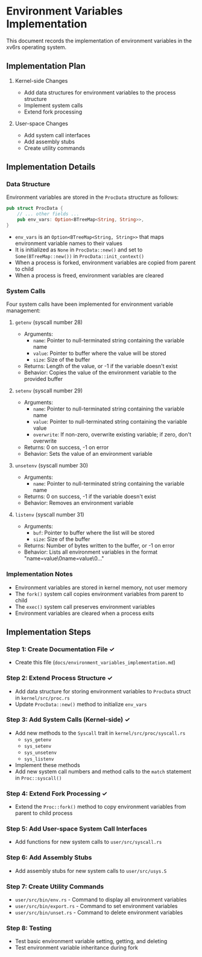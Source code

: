 # Environment Variables Implementation

This document records the implementation of environment variables in the xv6rs operating system.

## Implementation Plan

1. Kernel-side Changes
   - Add data structures for environment variables to the process structure
   - Implement system calls
   - Extend fork processing

2. User-space Changes
   - Add system call interfaces
   - Add assembly stubs
   - Create utility commands

## Implementation Details

### Data Structure

Environment variables are stored in the `ProcData` structure as follows:

```rust
pub struct ProcData {
    // ... other fields ...
    pub env_vars: Option<BTreeMap<String, String>>,
}
```

- `env_vars` is an `Option<BTreeMap<String, String>>` that maps environment variable names to their values
- It is initialized as `None` in `ProcData::new()` and set to `Some(BTreeMap::new())` in `ProcData::init_context()`
- When a process is forked, environment variables are copied from parent to child
- When a process is freed, environment variables are cleared

### System Calls

Four system calls have been implemented for environment variable management:

1. `getenv` (syscall number 28)
   - Arguments: 
     - `name`: Pointer to null-terminated string containing the variable name
     - `value`: Pointer to buffer where the value will be stored
     - `size`: Size of the buffer
   - Returns: Length of the value, or -1 if the variable doesn't exist
   - Behavior: Copies the value of the environment variable to the provided buffer

2. `setenv` (syscall number 29)
   - Arguments:
     - `name`: Pointer to null-terminated string containing the variable name
     - `value`: Pointer to null-terminated string containing the variable value
     - `overwrite`: If non-zero, overwrite existing variable; if zero, don't overwrite
   - Returns: 0 on success, -1 on error
   - Behavior: Sets the value of an environment variable

3. `unsetenv` (syscall number 30)
   - Arguments:
     - `name`: Pointer to null-terminated string containing the variable name
   - Returns: 0 on success, -1 if the variable doesn't exist
   - Behavior: Removes an environment variable

4. `listenv` (syscall number 31)
   - Arguments:
     - `buf`: Pointer to buffer where the list will be stored
     - `size`: Size of the buffer
   - Returns: Number of bytes written to the buffer, or -1 on error
   - Behavior: Lists all environment variables in the format "name=value\0name=value\0..."

### Implementation Notes

- Environment variables are stored in kernel memory, not user memory
- The `fork()` system call copies environment variables from parent to child
- The `exec()` system call preserves environment variables
- Environment variables are cleared when a process exits

## Implementation Steps

### Step 1: Create Documentation File ✓

- Create this file (`docs/environment_variables_implementation.md`)

### Step 2: Extend Process Structure ✓

- Add data structure for storing environment variables to `ProcData` struct in `kernel/src/proc.rs`
- Update `ProcData::new()` method to initialize `env_vars`

### Step 3: Add System Calls (Kernel-side) ✓

- Add new methods to the `Syscall` trait in `kernel/src/proc/syscall.rs`
  - `sys_getenv`
  - `sys_setenv`
  - `sys_unsetenv`
  - `sys_listenv`
- Implement these methods
- Add new system call numbers and method calls to the `match` statement in `Proc::syscall()`

### Step 4: Extend Fork Processing ✓

- Extend the `Proc::fork()` method to copy environment variables from parent to child process

### Step 5: Add User-space System Call Interfaces

- Add functions for new system calls to `user/src/syscall.rs`

### Step 6: Add Assembly Stubs

- Add assembly stubs for new system calls to `user/src/usys.S`

### Step 7: Create Utility Commands

- `user/src/bin/env.rs` - Command to display all environment variables
- `user/src/bin/export.rs` - Command to set environment variables
- `user/src/bin/unset.rs` - Command to delete environment variables

### Step 8: Testing

- Test basic environment variable setting, getting, and deleting
- Test environment variable inheritance during fork

